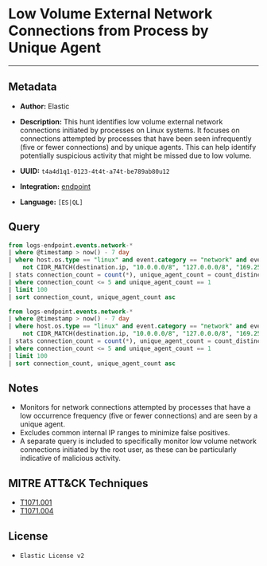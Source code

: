 # Low Volume External Network Connections from Process by Unique Agent

---

## Metadata

- **Author:** Elastic
- **Description:** This hunt identifies low volume external network connections initiated by processes on Linux systems. It focuses on connections attempted by processes that have been seen infrequently (five or fewer connections) and by unique agents. This can help identify potentially suspicious activity that might be missed due to low volume.

- **UUID:** `t4a4d1q1-0123-4t4t-a74t-be789ab80u12`
- **Integration:** [endpoint](https://docs.elastic.co/integrations/endpoint)
- **Language:** `[ES|QL]`

## Query

```sql
from logs-endpoint.events.network-*
| where @timestamp > now() - 7 day
| where host.os.type == "linux" and event.category == "network" and event.type == "start" and event.action == "connection_attempted" and not process.name is null and
    not CIDR_MATCH(destination.ip, "10.0.0.0/8", "127.0.0.0/8", "169.254.0.0/16", "172.16.0.0/12", "192.0.0.0/24", "192.0.0.0/29", "192.0.0.8/32", "192.0.0.9/32", "192.0.0.10/32", "192.0.0.170/32", "192.0.0.171/32", "192.0.2.0/24", "192.31.196.0/24", "192.52.193.0/24", "192.168.0.0/16", "192.88.99.0/24", "224.0.0.0/4", "100.64.0.0/10", "192.175.48.0/24","198.18.0.0/15", "198.51.100.0/24", "203.0.113.0/24", "240.0.0.0/4", "::1","FE80::/10", "FF00::/8")
| stats connection_count = count(*), unique_agent_count = count_distinct(agent.id) by process.name
| where connection_count <= 5 and unique_agent_count == 1
| limit 100
| sort connection_count, unique_agent_count asc
```

```sql
from logs-endpoint.events.network-*
| where @timestamp > now() - 7 day
| where host.os.type == "linux" and event.category == "network" and event.type == "start" and event.action == "connection_attempted" and user.id == "0" and not process.name is null and
    not CIDR_MATCH(destination.ip, "10.0.0.0/8", "127.0.0.0/8", "169.254.0.0/16", "172.16.0.0/12", "192.0.0.0/24", "192.0.0.0/29", "192.0.0.8/32", "192.0.0.9/32", "192.0.0.10/32", "192.0.0.170/32", "192.0.0.171/32", "192.0.2.0/24", "192.31.196.0/24", "192.52.193.0/24", "192.168.0.0/16", "192.88.99.0/24", "224.0.0.0/4", "100.64.0.0/10", "192.175.48.0/24","198.18.0.0/15", "198.51.100.0/24", "203.0.113.0/24", "240.0.0.0/4", "::1","FE80::/10", "FF00::/8")
| stats connection_count = count(*), unique_agent_count = count_distinct(agent.id) by process.name
| where connection_count <= 5 and unique_agent_count == 1
| limit 100
| sort connection_count, unique_agent_count asc
```

## Notes

- Monitors for network connections attempted by processes that have a low occurrence frequency (five or fewer connections) and are seen by a unique agent.
- Excludes common internal IP ranges to minimize false positives.
- A separate query is included to specifically monitor low volume network connections initiated by the root user, as these can be particularly indicative of malicious activity.
## MITRE ATT&CK Techniques

- [T1071.001](https://attack.mitre.org/techniques/T1071/001)
- [T1071.004](https://attack.mitre.org/techniques/T1071/004)

## License

- `Elastic License v2`
